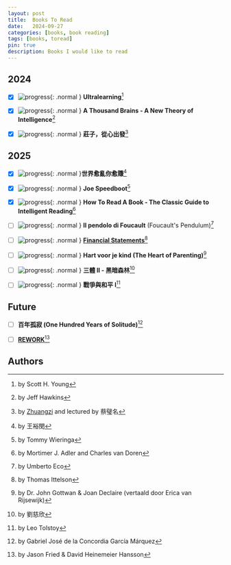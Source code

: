 ```yaml
---
layout: post
title:  Books To Read
date:   2024-09-27
categories: [books, book reading]
tags: [books, toread]
pin: true
description: Books I would like to read
---
```


## 2024

- [x] ![progress](https://progress-bar.xyz/100/?width=60){: .normal } **Ultralearning**[^ultralearning]
- [x] ![progress](https://progress-bar.xyz/100/?width=60){: .normal } **A Thousand Brains - A New Theory of Intelligence**[^thousandbrains]
- [x] ![progress](https://progress-bar.xyz/100/?width=60){: .normal } **莊子，從心出發**[^zhuangzi]


## 2025

- [x] ![progress](https://progress-bar.xyz/100/?width=60){: .normal }**世界愈亂你愈賺**[^investment-thinking]
- [x] ![progress](https://progress-bar.xyz/100/?width=60){: .normal } **Joe Speedboot**[^joespeedboot]
- [x] ![progress](https://progress-bar.xyz/100/?width=60){: .normal } **How To Read A Book - The Classic Guide to Intelligent Reading**[^howtoreadabook]
- [ ] ![progress](https://progress-bar.xyz/30/?width=60){: .normal } **Il pendolo di Foucault** (Foucault's Pendulum)[^il-pendolo-di-foucault]
- [ ] ![progress](https://progress-bar.xyz/35/?width=60){: .normal } [**Financial Statements**][fs][^finance]
- [ ] ![progress](https://progress-bar.xyz/28/?width=60){: .normal } **Hart voor je kind (The Heart of Parenting)**[^hart-voor-je-kind]
- [ ] ![progress](https://progress-bar.xyz/0/?width=60){: .normal } **三體 II - 黑暗森林**[^3-body-problem]
- [ ] ![progress](https://progress-bar.xyz/0/?width=60){: .normal } **戰爭與和平 I**[^war-and-peace]


## Future

- [ ] **百年孤寂 (One Hundred Years of Solitude)**[^solitude]
- [ ] [**REWORK**][rework][^rework]


## Authors

[^ultralearning]: by Scott H. Young
[^howtoreadabook]: by Mortimer J. Adler and Charles van Doren
[^thousandbrains]: by Jeff Hawkins
[^zhuangzi]: by [Zhuangzi](https://zh.wikipedia.org/zh-tw/%E5%BA%84%E5%AD%90) and lectured by 蔡璧名
[^rework]: by Jason Fried & David Heinemeier Hansson
[^war-and-peace]: by Leo Tolstoy
[^il-pendolo-di-foucault]: by Umberto Eco
[^3-body-problem]: by 劉慈欣
[^solitude]: by Gabriel José de la Concordia García Márquez
[^investment-thinking]: by 王裕閔
[^joespeedboot]: by Tommy Wieringa
[^finance]: by Thomas Ittelson
[^hart-voor-je-kind]: by Dr. John Gottwan & Joan Declaire (vertaald door Erica van Rijsewijk)

[rework]: https://basecamp.com/books/rework
[fs]: https://www.bol.com/nl/nl/p/financial-statements/9300000117158416/?bltgh=iM79leLR-EVLRa4xprlDVw.4_8.11.ProductTitle
